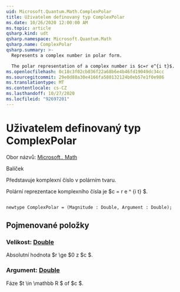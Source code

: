 ```yaml
---
uid: Microsoft.Quantum.Math.ComplexPolar
title: Uživatelem definovaný typ ComplexPolar
ms.date: 10/26/2020 12:00:00 AM
ms.topic: article
qsharp.kind: udt
qsharp.namespace: Microsoft.Quantum.Math
qsharp.name: ComplexPolar
qsharp.summary: >-
  Represents a complex number in polar form.

  The polar representation of a complex number is $c=r e^{i t}$.
ms.openlocfilehash: 0c18c3f02cb036f22a68b6e4b46fd19049dc34cc
ms.sourcegitcommit: 29e0d88a30e4166fa580132124b0eb57e1f0e986
ms.translationtype: MT
ms.contentlocale: cs-CZ
ms.lasthandoff: 10/27/2020
ms.locfileid: "92697201"
---
```

# <a name="complexpolar-user-defined-type"></a>Uživatelem definovaný typ ComplexPolar

Obor názvů: [Microsoft.. Math](xref:Microsoft.Quantum.Math)

Balíček [](https://nuget.org/packages/)


Představuje komplexní číslo v polárním tvaru.

Polární reprezentace komplexního čísla je $c = r e ^ {i t} $.

```qsharp

newtype ComplexPolar = (Magnitude : Double, Argument : Double);
```



## <a name="named-items"></a>Pojmenované položky

### <a name="magnitude--double"></a>Velikost: [Double](xref:microsoft.quantum.lang-ref.double)

Absolutní hodnota $r \ge $0 z $c $.
### <a name="argument--double"></a>Argument: [Double](xref:microsoft.quantum.lang-ref.double)

Fáze $t \in \mathbb R $ of $c $.